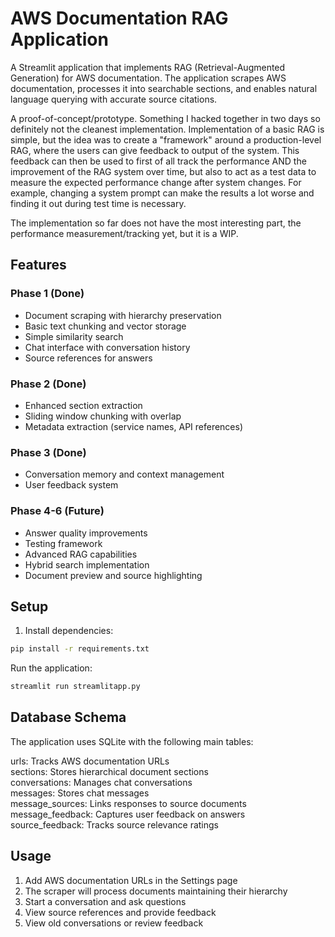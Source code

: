 # AWS Documentation RAG Application

A Streamlit application that implements RAG (Retrieval-Augmented Generation) for AWS documentation. The application scrapes AWS documentation, processes it into searchable sections, and enables natural language querying with accurate source citations.

A proof-of-concept/prototype. Something I hacked together in two days so definitely not the cleanest implementation. Implementation of a basic RAG is simple, but the idea was to create a "framework" around a production-level RAG, where the users can give feedback to output of the system. This feedback can then be used to first of all track the performance AND the improvement of the RAG system over time, but also to act as a test data to measure the expected performance change after system changes. For example, changing a system prompt can make the results a lot worse and finding it out during test time is necessary.

The implementation so far does not have the most interesting part, the performance measurement/tracking yet, but it is a WIP.

## Features

### Phase 1 (Done)
- Document scraping with hierarchy preservation
- Basic text chunking and vector storage
- Simple similarity search
- Chat interface with conversation history
- Source references for answers

### Phase 2 (Done)
- Enhanced section extraction
- Sliding window chunking with overlap
- Metadata extraction (service names, API references)

### Phase 3 (Done)
  - Conversation memory and context management
  - User feedback system

### Phase 4-6 (Future)
- Answer quality improvements
- Testing framework
- Advanced RAG capabilities
- Hybrid search implementation
- Document preview and source highlighting


## Setup

1. Install dependencies:
```bash
pip install -r requirements.txt
```
Run the application:
```bash
streamlit run streamlitapp.py
```

## Database Schema
The application uses SQLite with the following main tables:  

urls: Tracks AWS documentation URLs  
sections: Stores hierarchical document sections  
conversations: Manages chat conversations  
messages: Stores chat messages  
message_sources: Links responses to source documents  
message_feedback: Captures user feedback on answers  
source_feedback: Tracks source relevance ratings  

## Usage

1. Add AWS documentation URLs in the Settings page  
2. The scraper will process documents maintaining their hierarchy  
3. Start a conversation and ask questions  
4. View source references and provide feedback  
5. View old conversations or review feedback  

